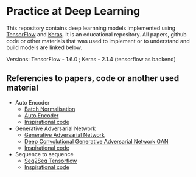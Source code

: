 # Practice at Deep Learning

This repository contains deep learnning models implemented using [TensorFlow](https://tensorflow.org) and [Keras](https://keras.io/).
It is an educational repository. All papers, github code or other materials that was used to implement or to understand and build models are linked below.

Versions: TensorFlow - 1.6.0 ; Keras - 2.1.4 (tensorflow as backend)

## Referencies to papers, code or another used material
* Auto Encoder
	* [Batch Normalisation](https://arxiv.org/pdf/1502.03167.pdf)
	* [Auto Encoder](https://web.stanford.edu/class/cs294a/sparseAutoencoder.pdf)
	* [Inspirational code](https://github.com/goodfeli/models/tree/master/autoencoder/autoencoder_models)
* Generative Adversarial Network
	* [Generative Adversarial Network](https://papers.nips.cc/paper/5423-generative-adversarial-nets.pdf)
	* [Deep Convolutional Generative Adversarial Network GAN](https://arxiv.org/pdf/1511.06434.pdf%C3%AF%C2%BC%E2%80%B0)
	* [Inspirational code](https://github.com/roatienza/Deep-Learning-Experiments/blob/master/Experiments/Tensorflow/GAN/dcgan_mnist.py)
* Sequence to sequence
	* [Seq2Seq Tensorflow](https://www.tensorflow.org/tutorials/seq2seq)
	* [Inspirational code](https://github.com/ematvey/tensorflow-seq2seq-tutorials/blob/master/1-seq2seq.ipynb)
